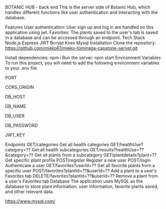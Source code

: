 BOTANIC HUB - back end
This is the server side of Botanic Hub, which handles different functions like user authentication and interacting with the database.

Features
User authentication: User sign up and log in are handled on this application using jwt.
Favorites: The plants saved to the user's tab is saved in a database and can be accessed through an endpoint.
Tech Stack
Node.js
Express
JWT
Bcrypt
Knex
Mysql
Installation
Clone the repository:
https://github.com/mieko61/mieko-tominaga-capstone-server.git

Install dependencies:
npm i
Run the server:
npm start
Environment Variables
To run this project, you will need to add the following environment variables to your .env file

PORT

CORS_ORIGIN

DB_HOST

DB_NAME

DB_USER

DB_PASSWORD

JWT_KEY

Endpoints
GET/categories Get all health categories
GET/healthUse?category=?? Get all health subcategories
GET/results?healthUse=??&category=?? Get all plants from a subcategory
GET/plantdetails?plant=?? Get specific plant profile
POST/register Register a new user
POST/login Authenticate a user
GET/favorites?userId=?? Get all favorite plants from a specific user
POST/favorites?plantId=??&userId=?? Add a plant to a user's Favorites tab
DELETE/favorites?plantId=??&userId=?? Remove a plant from a user's Favorites tab
Database
The application uses MySQL as the database to store plant information, user information, favorite plants saved, and other relevant data.

https://www.mysql.com/
